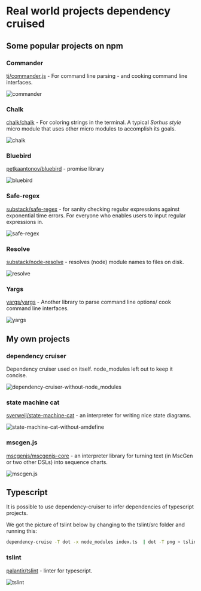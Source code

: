# Real world projects dependency cruised

## Some popular projects on npm

### Commander
[tj/commander.js](https://github.com/tj/commander.js) - For command line parsing - and cooking command line interfaces.

![commander](real-world-samples/commander.png)

### Chalk
[chalk/chalk](https://github.com/chalk/chalk) -
For coloring strings in the terminal. A typical _Sorhus style_ micro module that uses other micro modules to accomplish its goals.

![chalk](real-world-samples/chalk.png)

### Bluebird
[petkaantonov/bluebird](https://github.com/petkaantonov/bluebird) - promise library

![bluebird](real-world-samples/bluebird.png)

### Safe-regex
[substack/safe-regex](https://github.com/substack/safe-regex) - for sanity checking regular expressions against exponential time errors. For everyone who enables users to input regular expressions in.

![safe-regex](real-world-samples/safe-regex.png)

### Resolve
[substack/node-resolve](https://github.com/substack/node-resolve) - resolves (node) module names to files on disk.

![resolve](real-world-samples/resolve.png)

### Yargs
[yargs/yargs](https://github.com/yargs/yargs) - Another library to parse command line options/ cook command line interfaces.

![yargs](real-world-samples/yargs.png)


## My own projects
### dependency cruiser
Dependency cruiser used on itself. node_modules left out to keep it concise.

![dependency-cruiser-without-node_modules](real-world-samples/dependency-cruiser-without-node_modules.png)

### state machine cat
[sverweij/state-machine-cat](https://github.com/sverweij/state-machine-cat) - an interpreter for writing nice state diagrams.

![state-machine-cat-without-amdefine](real-world-samples/state-machine-cat-without-amdefine.png)

### mscgen.js
[mscgenjs/mscgenjs-core](https://github.com/mscgenjs/mscgenjs-core) - an interpreter library for turning text (in MscGen or two other DSLs) into sequence charts.

![mscgen.js](real-world-samples/mscgenjs-core-without-lodash-amdefine.png)

## Typescript
It is possible to use dependency-cruiser to infer dependencies of typescript
projects.

We got the picture of tslint below by changing to the tslint/src folder and
running this:
```sh
dependency-cruise -T dot -x node_modules index.ts  | dot -T png > tslint-without-node_modules.png
```

### tslint
[palantir/tslint](https://github.com/palantir/tslint) - linter for typescript.

![tslint](real-world-samples/tslint-without-node_modules.png)
